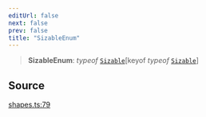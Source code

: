 ```yaml
---
editUrl: false
next: false
prev: false
title: "SizableEnum"
---
```


> **SizableEnum**: *typeof* [`Sizable`](/api-core/variables/sizable/)\[keyof *typeof* [`Sizable`](/api-core/variables/sizable/)\]

## Source

[shapes.ts:79](https://github.com/dgmjs/dgmjs/blob/main/packages/core/src/shapes.ts#L79)
